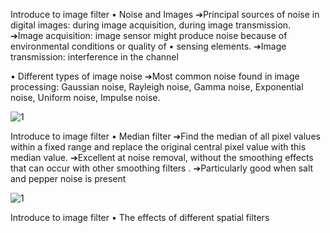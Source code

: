 Introduce to image filter
• Noise and Images
➔Principal sources of noise in digital images: during image acquisition, during image transmission.
➔Image acquisition: image sensor might produce noise because of environmental conditions or quality of 
• sensing elements.
➔Image transmission: interference in the channel

• Different types of image noise
➔Most common noise found in image processing: Gaussian noise, Rayleigh noise, Gamma noise, Exponential noise, Uniform noise, Impulse noise.


![1](https://github.com/Lin-Yu-Ming/Median-filter/assets/71814265/492856d1-4b67-44a2-a563-b839ace98eec)


Introduce to image filter
• Median filter
➔Find the median of all pixel values within a fixed range and replace the original central pixel value with this median value.
➔Excellent at noise removal, without the smoothing effects that can occur with other smoothing filters .
➔Particularly good when salt and pepper noise is present

![1](https://github.com/Lin-Yu-Ming/Median-filter/assets/71814265/23a0e8b8-e613-43dc-bc5a-e6948eb786c3)


 Introduce to image filter
 • The effects of different spatial filters
